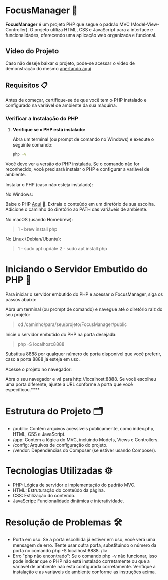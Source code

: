 # FocusManager 🚀

**FocusManager** é um projeto PHP que segue o padrão MVC (Model-View-Controller). O projeto utiliza HTML, CSS e JavaScript para a interface e funcionalidades, oferecendo uma aplicação web organizada e funcional.

## Video do Projeto 
Caso não deseje baixar o projeto, pode-se acessar o video de demonstração do mesmo <a href="video.mkv">apertando aqui</a>

## Requisitos 📋

Antes de começar, certifique-se de que você tem o PHP instalado e configurado na variável de ambiente da sua máquina.

### Verificar a Instalação do PHP

1. **Verifique se o PHP está instalado:**

   Abra um terminal (ou prompt de comando no Windows) e execute o seguinte comando:

   ```bash
   php -v


Você deve ver a versão do PHP instalada. Se o comando não for reconhecido, você precisará instalar o PHP e configurar a variável de ambiente.

Instalar o PHP (caso não esteja instalado):

No Windows:

Baixe o PHP <a href="https://www.php.net/downloads.php">Aqui</a> 💾.
Extraia o conteúdo em um diretório de sua escolha.
Adicione o caminho do diretório ao PATH das variáveis de ambiente.

No macOS (usando Homebrew):
<blockquote>
    1 - brew install php
</blockquote>

No Linux (Debian/Ubuntu):
<blockquote>
    1 - sudo apt update
    2 - sudo apt install php
</blockquote>

<h1>Iniciando o Servidor Embutido do PHP 🚀</h1>
Para iniciar o servidor embutido do PHP e acessar o FocusManager, siga os passos abaixo:

Abra um terminal (ou prompt de comando) e navegue até o diretório raiz do seu projeto:
<blockquote>
    cd /caminho/para/seu/projeto/FocusManager/public
</blockquote>

Inicie o servidor embutido do PHP na porta desejada:
<blockquote>
    php -S localhost:8888
</blockquote>
Substitua 8888 por qualquer número de porta disponível que você preferir, caso a porta 8888 já esteja em uso.

Acesse o projeto no navegador:

Abra o seu navegador e vá para http://localhost:8888. Se você escolheu uma porta diferente, ajuste a URL conforme a porta que você especificou.****

<h1>Estrutura do Projeto 🗂️</h1>
<ul>
    <li>/public: Contém arquivos acessíveis publicamente, como index.php, HTML, CSS e JavaScript.</li>
    <li>/app: Contém a lógica do MVC, incluindo Models, Views e Controllers.</li>
    <li>/config: Arquivos de configuração do projeto.</li>
    <li>/vendor: Dependências do Composer (se estiver usando Composer).</li>
</ul>

<h1>Tecnologias Utilizadas ⚙️</h1>
<ul>
    <li>PHP: Lógica de servidor e implementação do padrão MVC.</li>
    <li>HTML: Estruturação do conteúdo da página.</li>
    <li>CSS: Estilização do conteúdo.</li>
    <li>JavaScript: Funcionalidade dinâmica e interatividade.</li>
</ul>

<h1>Resolução de Problemas 🛠️</h1>
<ul>
    <li>Porta em uso: Se a porta escolhida já estiver em uso, você verá uma mensagem de erro. Tente usar outra porta, substituindo o número da porta no comando php -S             localhost:8888.
    /li>
    <li>Erro "php não encontrado": Se o comando php -v não funcionar, isso pode indicar que o PHP não está instalado corretamente ou que a variável de ambiente não está configurada corretamente. Verifique a instalação e as variáveis de ambiente conforme as instruções acima.</li>
</ul>
